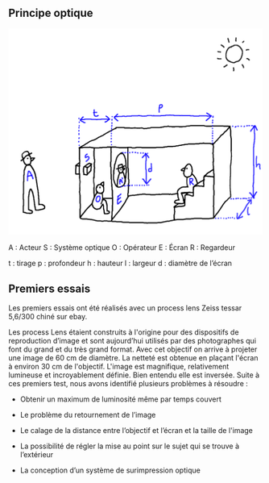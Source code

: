 ## Principe optique

 ![plan d'ensemble](plans/ensemble.png)

A : Acteur	S : Système optique	O : Opérateur		E : Écran	R : Regardeur

t : tirage	p : profondeur		h : hauteur		l : largeur	d : diamètre de l’écran

## Premiers essais

Les premiers essais ont été réalisés avec un process lens Zeiss tessar 5,6/300 chiné sur ebay.

Les process Lens étaient construits à l'origine pour des dispositifs de reproduction d’image et sont aujourd’hui utilisés par des photographes qui font du grand et du très grand format. Avec cet objectif on arrive à projeter une image de 60 cm de diamètre. La netteté est obtenue en plaçant l'écran à environ 30 cm de l'objectif. L'image est magnifique, relativement lumineuse et incroyablement définie. Bien entendu elle est inversée. Suite à ces premiers test, nous avons identifié plusieurs problèmes à résoudre :

- Obtenir un maximum de luminosité même par temps couvert

- Le problème du retournement de l’image

- Le calage de la distance entre l’objectif et l’écran et la taille de l'image

- La possibilité de régler la mise au point sur le sujet qui se trouve à l’extérieur

- La conception d’un système de surimpression optique
